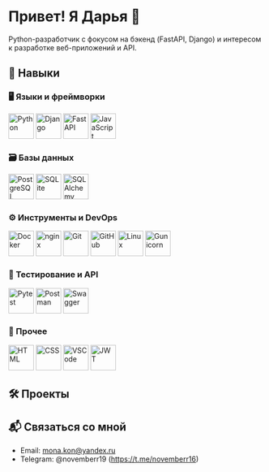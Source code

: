 # Привет! Я Дарья 👋
Python-разработчик с фокусом на бэкенд (FastAPI, Django) и интересом к разработке веб-приложений и API.

## 💼 Навыки

### 🖥 Языки и фреймворки
<p align="left">
  <img src="https://cdn.jsdelivr.net/gh/devicons/devicon/icons/python/python-original.svg" width="50" height="50" alt="Python"/>
  <img src="https://cdn.jsdelivr.net/gh/devicons/devicon/icons/django/django-plain-wordmark.svg" width="50" height="50" alt="Django"/>
  <img src="https://cdn.jsdelivr.net/gh/devicons/devicon/icons/fastapi/fastapi-original.svg" width="50" height="50" alt="FastAPI"/>
  <img src="https://cdn.jsdelivr.net/gh/devicons/devicon/icons/javascript/javascript-original.svg" width="50" height="50" alt="JavaScript"/>
</p>

### 🗃 Базы данных
<p align="left">
  <img src="https://cdn.jsdelivr.net/gh/devicons/devicon/icons/postgresql/postgresql-original.svg" width="50" height="50" alt="PostgreSQL"/>
  <img src="https://cdn.jsdelivr.net/gh/devicons/devicon/icons/sqlite/sqlite-original.svg" width="50" height="50" alt="SQLite"/>
  <img src="https://cdn.jsdelivr.net/gh/devicons/devicon/icons/sqlalchemy/sqlalchemy-original.svg" width="50" height="50" alt="SQLAlchemy"/>
</p>

### ⚙ Инструменты и DevOps
<p align="left">
  <img src="https://cdn.jsdelivr.net/gh/devicons/devicon/icons/docker/docker-original.svg" width="50" height="50" alt="Docker"/>
  <img src="https://cdn.jsdelivr.net/gh/devicons/devicon/icons/nginx/nginx-original.svg" width="50" height="50" alt="nginx"/>
  <img src="https://cdn.jsdelivr.net/gh/devicons/devicon/icons/git/git-original.svg" width="50" height="50" alt="Git"/>
  <img src="https://cdn.jsdelivr.net/gh/devicons/devicon/icons/github/github-original.svg" width="50" height="50" alt="GitHub"/>
  <img src="https://cdn.jsdelivr.net/gh/devicons/devicon/icons/linux/linux-original.svg" width="50" height="50" alt="Linux"/>
  <img src="https://cdn.jsdelivr.net/npm/simple-icons@latest/icons/gunicorn.svg" width="50" height="50" alt="Gunicorn"/>
</p>

### 🧪 Тестирование и API
<p align="left">
  <img src="https://cdn.jsdelivr.net/gh/devicons/devicon/icons/pytest/pytest-original.svg" width="50" height="50" alt="Pytest"/>
  <img src="https://cdn.jsdelivr.net/gh/devicons/devicon/icons/postman/postman-original.svg" width="50" height="50" alt="Postman"/>
  <img src="https://cdn.jsdelivr.net/gh/devicons/devicon/icons/swagger/swagger-original.svg" width="50" height="50" alt="Swagger"/>
</p>

### 🎨 Прочее
<p align="left">
  <img src="https://cdn.jsdelivr.net/gh/devicons/devicon/icons/html5/html5-original.svg" width="50" height="50" alt="HTML"/>
  <img src="https://cdn.jsdelivr.net/gh/devicons/devicon/icons/css3/css3-original.svg" width="50" height="50" alt="CSS"/>
  <img src="https://cdn.jsdelivr.net/gh/devicons/devicon/icons/vscode/vscode-original.svg" width="50" height="50" alt="VSCode"/>
  <img src="https://cdn.jsdelivr.net/npm/simple-icons@latest/icons/jsonwebtokens.svg" width="50" height="50" alt="JWT"/>
</p>

## 🛠️ Проекты

## 📬 Связаться со мной
- Email: mona.kon@yandex.ru
- Telegram: @novemberr19 (https://t.me/novemberr16)
